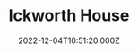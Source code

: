 ---
date: 2022-12-04T10:51:20.000Z
title: Ickworth House
latitude: 52.222608072620496
longitude: 0.6561777632741167
category: checkin
---
